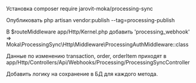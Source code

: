 Установка
composer require jarovit-moka/processing-sync

Опубликовать
php artisan vendor:publish --tag=processing-publish

В $routeMiddleware app/Http/Kernel.php добавить 
'processing_webhook' => Moka\ProcessingSync\Http\Middleware\ProcessingAuthMiddleware::class

Данные по изменению transaction, order, orderItem приходят в app/Http/Controllers/Api/Webhooks/Processing/ProcessingSyncController 

Добавить логику на сохранение в БД для каждого метода.